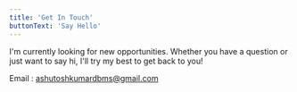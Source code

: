 ```yaml
---
title: 'Get In Touch'
buttonText: 'Say Hello'
---
```


I'm currently looking for new opportunities. Whether you have a question or just want to say hi, I'll try my best to get back to you!

Email : ashutoshkumardbms@gmail.com
